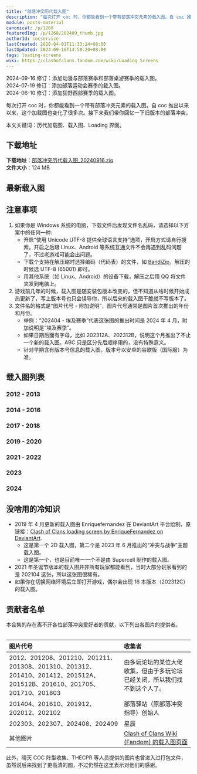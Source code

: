 ```yaml
---
title: "部落冲突历代载入图"
description: "每次打开 coc 时，你都能看到一个带有部落冲突元素的载入图。自 coc 推出以来以来，这个加载图也变化了很多次。接下来我们带你回忆一下旧版本的部落冲突。"
module: posts-material
canonical: /p/1268
featuredImg: /p/1268/202409_thumb.jpg
authorId: cocservice
lastCreated: 2020-04-01T11:33:24+08:00
lastUpdated: 2024-09-16T14:58:20+08:00
tags: loading-screens
wiki: https://clashofclans.fandom.com/wiki/Loading_Screens
---
```


<script setup>
import ImgGroup from '@/components/media/ImgGroup.vue';
import ImgGroupItem from '@/components/media/ImgGroupItem.vue';
</script>

<PostHistory>
2024-09-16 修订：添加动漫与部落赛季和部落桌游赛季的载入图。<br>
2024-07-19 修订：添加部落运动会赛季的载入图。<br>
2024-06-10 修订：添加狂野西部赛季的载入图。
</PostHistory>

每次打开 coc 时，你都能看到一个带有部落冲突元素的载入图。自 coc 推出以来以来，这个加载图也变化了很多次。接下来我们带你回忆一下旧版本的部落冲突。

本文关键词：历代加载图、载入图、Loading 界面。

## 下载地址

**下载地址**：<a href="https://static.clashpost.com/p/1268/部落冲突历代载入图_20240916.zip">部落冲突历代载入图_20240916.zip</a>  
**文件大小**：124 MB

## 最新载入图

<a href="https://static.clashpost.com/p/1268/202408.png" target="_blank">
    <Pic src="/p/1268/202408.png" width="2048" height="946" caption="动漫与部落赛季载入图（点击可查看原图）" />
</a>
<a href="https://static.clashpost.com/p/1268/202409.png" target="_blank">
    <Pic src="/p/1268/202409.png" width="2048" height="946" caption="部落桌游赛季载入图（点击可查看原图）" />
</a>

## 注意事项

1. 如果你是 Windows 系统的电脑，下载文件后发现文件名乱码，请选择以下方案中的任何一种:
   - 开启“使用 Unicode UTF-8 提供全球语言支持”选项，开启方式请自行搜索。开启之后跟 Linux、Android 等系统互通文件不会再遇到乱码问题了，不过老游戏可能会出问题。
   - 下载个支持在解压缩时选择编码（代码表）的文件，如 [BandiZip](https://cn.bandisoft.com/bandizip/)，解压的时候选 UTF-8 (65001) 即可。
   - 用其他系统（如 Linux、Android）的设备下载，解压之后用 QQ 将文件夹发到电脑上。
2. 游戏前几年的时候，载入图是随安装包版本改变的，但不知道从啥时候开始成热更新了，写上版本号也只会误导你，所以后来的载入图干脆就不写版本了。
3. 文件名的格式是“图片代号 - 附加说明”，图片代号通常是图片首次推出的年份和月份。
   - 举例：“202404 - 埃及赛季”代表这张图的推出时间是 2024 年 4 月，附加说明是“埃及赛季”。
   - 如果日期后面有字母，比如 202312A、202312B，说明这个月推出了不止一个新的载入图。ABC 只是区分先后顺序用的，没有特殊意义。
   - 针对早期含有版本号信息的载入图，版本号以安卓的谷歌版（国际服）为准。

## 载入图列表

### 2012 - 2013

<ImgGroup :centeredItems="false">
    <ImgGroupItem src="/p/1268/2012_thumb.jpg" link="/p/1268/2012.png" text="2012 - 测试版载入图" width="640" height="480" />
    <ImgGroupItem src="/p/1268/201208_thumb.jpg" link="/p/1268/201208.png" text="201208 - 2.21 版本" width="640" height="480" />
    <ImgGroupItem src="/p/1268/201210_thumb.jpg" link="/p/1268/201210.png" text="201210 - 2.86 版本、万圣节" width="640" height="479" />
    <ImgGroupItem src="/p/1268/201211_thumb.jpg" link="/p/1268/201211.png" text="201211 - 2.111 版本、圣诞节" width="640" height="306" />
    <ImgGroupItem src="/p/1268/201308_thumb.jpg" link="/p/1268/201308.png" text="201308 - 4.120.1 版本" width="640" height="480" />
    <ImgGroupItem src="/p/1268/201310_thumb.jpg" link="/p/1268/201310.png" text="201310 - 5.2.2 版本、万圣节" width="640" height="391" />
    <ImgGroupItem src="/p/1268/201312_thumb.jpg" link="/p/1268/201312.png" text="201312 - 5.113.2 版本、圣诞节" width="640" height="391" />
</ImgGroup>

### 2014 - 2016

<ImgGroup :centeredItems="false">
    <ImgGroupItem src="/p/1268/201404_thumb.jpg" link="/p/1268/201404.jpg" text="201404 - 6.56.1 版本" width="640" height="391" />
    <ImgGroupItem src="/p/1268/201410_thumb.jpg" link="/p/1268/201410.png" text="201410 - 6.322.3 版本、万圣节" width="640" height="391" />
    <ImgGroupItem src="/p/1268/201412_thumb.jpg" link="/p/1268/201412.png" text="201412 - 6.407.5 版本、圣诞节" width="640" height="391" />
    <ImgGroupItem src="/p/1268/201512A_thumb.jpg" link="/p/1268/201512A.png" text="201512A - 8.67.3 版本、11 本" width="640" height="481" />
    <ImgGroupItem src="/p/1268/201512B_thumb.jpg" link="/p/1268/201512B.png" text="201512B - 8.67.7 版本、圣诞节" width="640" height="481" />
    <ImgGroupItem src="/p/1268/201610_thumb.jpg" link="/p/1268/201610.jpg" text="201610 - 8.551.2 版本、万圣节" width="640" height="480" />
</ImgGroup>

### 2017 - 2018

<ImgGroup :centeredItems="false">
    <ImgGroupItem src="/p/1268/201705_thumb.jpg" link="/p/1268/201705.png" text="201705 - 9.24.1 版本、夜世界" width="640" height="360" />
    <ImgGroupItem src="/p/1268/201710_thumb.jpg" link="/p/1268/201710.png" text="201710 - 9.256.4 版本、万圣节" width="640" height="360" />
    <ImgGroupItem src="/p/1268/201712_thumb.jpg" link="/p/1268/201712.jpg" text="201712 - 9.434.3 版本、圣诞节" width="640" height="360" />
    <ImgGroupItem src="/p/1268/201802_thumb.jpg" link="/p/1268/201802.jpg" text="201802 - - 9.434.26 版本、春节" width="640" height="480" />
    <ImgGroupItem src="/p/1268/201803_thumb.jpg" link="/p/1268/201803.png" text="201803 - 10.134.4 版本" width="640" height="360" />
    <ImgGroupItem src="/p/1268/201806_thumb.jpg" link="/p/1268/201806.png" text="201806 - 10.322.4 版本、12 本" width="640" height="438" />
</ImgGroup>

### 2019 - 2020

<ImgGroup :centeredItems="false">
    <ImgGroupItem src="/p/1268/201901_thumb.jpg" link="/p/1268/201901.jpg" text="201901 - 11.185.15 版本、春节" width="640" height="360" />
    <ImgGroupItem src="/p/1268/201904_thumb.jpg" link="/p/1268/201904.jpg" text="201904 - 11.446.11 版本" width="640" height="296" />
    <ImgGroupItem src="/p/1268/201906_thumb.jpg" link="/p/1268/201906.jpg" text="201906 - 11.651.1 版本" width="640" height="296" />
    <ImgGroupItem src="/p/1268/201912_thumb.jpg" link="/p/1268/201912.png" text="201912 - 13 本、圣诞节" width="640" height="334" />
    <ImgGroupItem src="/p/1268/202001_thumb.jpg" link="/p/1268/202001.jpg" text="202001 - 春节" width="640" height="371" />
    <ImgGroupItem src="/p/1268/202006_thumb.jpg" link="/p/1268/202006.jpg" text="202006 - 13.369.4 版本" width="640" height="296" />
    <ImgGroupItem src="/p/1268/202010_thumb.jpg" link="/p/1268/202010.jpg" text="202010 - 13.576.3 版本、万圣节" width="640" height="296" />
    <ImgGroupItem src="/p/1268/202012_thumb.jpg" link="/p/1268/202012.png" text="202012 - 13.675.1 版本、圣诞节" width="640" height="296" />
</ImgGroup>

### 2021 - 2022

<ImgGroup :centeredItems="false">
    <ImgGroupItem src="/p/1268/202102_thumb.jpg" link="/p/1268/202102.png" text="202102 - 13.675.6 版本、春节" width="640" height="296" />
    <ImgGroupItem src="/p/1268/202104_thumb.jpg" link="/p/1268/202104.jpg" text="202104 - 14 本" width="640" height="296" />
    <ImgGroupItem src="/p/1268/202108_thumb.jpg" link="/p/1268/202108.jpg" text="202108 - 部落 9 周年" width="640" height="296" />
    <ImgGroupItem src="/p/1268/202110_thumb.jpg" link="/p/1268/202110.jpg" text="202110 - 万圣节" width="640" height="295" />
    <ImgGroupItem src="/p/1268/202112_thumb.jpg" link="/p/1268/202112.jpg" text="202112 - 圣诞节" width="640" height="295" />
    <ImgGroupItem src="/p/1268/202205_thumb.jpg" link="/p/1268/202205.jpg" text="202205 - 14.555.7 版本、都城" width="640" height="295" />
    <ImgGroupItem src="/p/1268/202208_thumb.jpg" link="/p/1268/202208.jpg" text="202208 - 像素主题、coc 十周年" width="640" height="360" />
    <ImgGroupItem src="/p/1268/202209_thumb.jpg" link="/p/1268/202209.jpg" text="202209 - coc 锦标赛" width="640" height="341" />
    <ImgGroupItem src="/p/1268/202210A_thumb.jpg" link="/p/1268/202210A.jpg" text="202210A - 15 本" width="640" height="295" />
    <ImgGroupItem src="/p/1268/202210B_thumb.jpg" link="/p/1268/202210B.jpg" text="202210B - 万圣节" width="640" height="341" />
    <ImgGroupItem src="/p/1268/202212_thumb.jpg" link="/p/1268/202212.jpg" text="202212 - 圣诞节" width="640" height="430" />
</ImgGroup>

### 2023

<ImgGroup :centeredItems="false">
    <ImgGroupItem src="/p/1268/202301_thumb.jpg" link="/p/1268/202301.jpg" text="202301 - 春节" width="640" height="295" />
    <ImgGroupItem src="/p/1268/202302_thumb.jpg" link="/p/1268/202302.jpg" text="202302 - 情人节" width="640" height="296" />
    <ImgGroupItem src="/p/1268/202303_thumb.jpg" link="/p/1268/202303.png" text="202303 - 粉刷匠主题" width="640" height="296" />
    <ImgGroupItem src="/p/1268/202304_thumb.jpg" link="/p/1268/202304.jpg" text="202304 - 黑暗时代主题 1" width="640" height="295" />
    <ImgGroupItem src="/p/1268/202305A_thumb.jpg" link="/p/1268/202305A.jpg" text="202305A - 黑暗时代主题 2" width="640" height="295" />
    <ImgGroupItem src="/p/1268/202305B_thumb.jpg" link="/p/1268/202305B.jpg" text="202305B - 夜世界 2.0" width="640" height="295" />
    <ImgGroupItem src="/p/1268/202306A_thumb.jpg" link="/p/1268/202306A.jpg" text="202306A - 冲突与战争主题" width="640" height="296" />
    <ImgGroupItem src="/p/1268/202306B_thumb.jpg" link="/p/1268/202306B.jpg" text="202306B - 哥布林主题 1" width="640" height="295" />
    <ImgGroupItem src="/p/1268/202307_thumb.jpg" link="/p/1268/202307.png" text="202307 - 哥布林主题 2" width="640" height="295" />
    <ImgGroupItem src="/p/1268/202308_thumb.jpg" link="/p/1268/202308.jpg" text="202308 - coc 11 周年" width="640" height="296" />
    <ImgGroupItem src="/p/1268/202309_thumb.jpg" link="/p/1268/202309.jpg" text="202309 - 象棋赛季" width="640" height="295" />
    <ImgGroupItem src="/p/1268/202310A_thumb.jpg" link="/p/1268/202310A.jpg" text="202310A - 万圣节载入图" width="640" height="296" />
    <ImgGroupItem src="/p/1268/202310B_thumb.jpg" link="/p/1268/202310B.jpg" text="202310B - 合体狂潮主题" width="640" height="296" />
    <ImgGroupItem src="/p/1268/202311_thumb.jpg" link="/p/1268/202311.jpg" text="202311 - 万圣节结束后的载入图" width="640" height="296" />
    <ImgGroupItem src="/p/1268/202312A_thumb.jpg" link="/p/1268/202312A.jpg" text="202312A - 夯木节" width="640" height="315" />
    <ImgGroupItem src="/p/1268/202312B_thumb.jpg" link="/p/1268/202312B.jpg" text="202312B - 部落圣诞节" width="640" height="296" />
    <ImgGroupItem src="/p/1268/202312C_thumb.jpg" link="/p/1268/202312C.jpg" text="202312C - 16 本" width="640" height="393" />
</ImgGroup>

### 2024

<ImgGroup :centeredItems="false">
    <ImgGroupItem src="/p/1268/202401_thumb.jpg" link="/p/1268/202401.jpg" text="202401 - 北境主题" width="640" height="295" />
    <ImgGroupItem src="/p/1268/202402_thumb.jpg" link="/p/1268/202402.jpg" text="202402 - 春节" width="640" height="293" />
    <ImgGroupItem src="/p/1268/202403_thumb.jpg" link="/p/1268/202403.jpg" text="202403 - 太空赛季" width="640" height="360" />
    <ImgGroupItem src="/p/1268/202404_thumb.jpg" link="/p/1268/202404.jpg" text="202404 - 埃及赛季" width="640" height="295" />
    <ImgGroupItem src="/p/1268/202405_thumb.jpg" link="/p/1268/202405.jpg" text="202405 - 哈兰德赛季" width="640" height="427" />
    <ImgGroupItem src="/p/1268/202406_thumb.jpg" link="/p/1268/202406.jpg" text="202406 - 狂野西部赛季" width="640" height="448" />
    <ImgGroupItem src="/p/1268/202407_thumb.jpg" link="/p/1268/202407.jpg" text="202407 - 部落运动会赛季" width="640" height="295" />
    <ImgGroupItem src="/p/1268/202408_thumb.png" link="/p/1268/202408.png" text="202408 - 动漫与部落赛季" width="640" height="296" />
    <ImgGroupItem src="/p/1268/202409_thumb.png" link="/p/1268/202409.png" text="202409 - 部落桌游赛季" width="640" height="296" />
</ImgGroup>

## 没啥用的冷知识

- 2019 年 4 月更新的载入图由 Enriquefernandez 在 DeviantArt 平台绘制，原链接：[Clash of Clans loading screen by EnriqueFernandez on DeviantArt](https://www.deviantart.com/enriquefernandez/art/Clash-of-Clans-loading-screen-792132558).
  - 这是第一个 2D 载入图，第二个是 2023 年 6 月推出的“冲突与战争”主题载入图。
  - 这是第一个，也是目前唯一一个不是由 Supercell 制作的载入图。
- 2021 年圣诞节版本的载入图并非所有玩家都能看到，当时大部分玩家看到的是 202104 这张，所以这张图很稀有。
- 如果你在切换网络环境后立即打开游戏，偶尔会出现 16 本版本（202312C）的载入图。

## 贡献者名单

本合集的存在离不开各位部落冲突爱好者的贡献，以下列出各图片的提供者。

<Table maxWidth="750px">

| 图片代号 | 收集者 |
|   :--   |   :--  |
| 2012、201208、201210、201211、201308、201310、201312、201410、201412、201512A、201512B、201610、201705、201710、201803 | 由多玩论坛的某位大佬收集，但由于多玩论坛已经关闭，所以我们找不到这个人了。 |
| 201404、201610、201912、202012、202102 | 部落驿站（原部落冲突指导）创始人 |
| 202303、202307、202408、202409 | 星辰 |
| 其他图片 | <a href="https://clashofclans.fandom.com/wiki/Loading_Screens" target="_blank">Clash of Clans Wiki (Fandom) 的载入图页面</a> |

</Table>

此外，晴天 COC 阵型收集、THECPR 等人员提供的图片也曾进入过打包文件，虽然说后来找到了更高清的图，不过仍然在这里表示对他们的感谢。